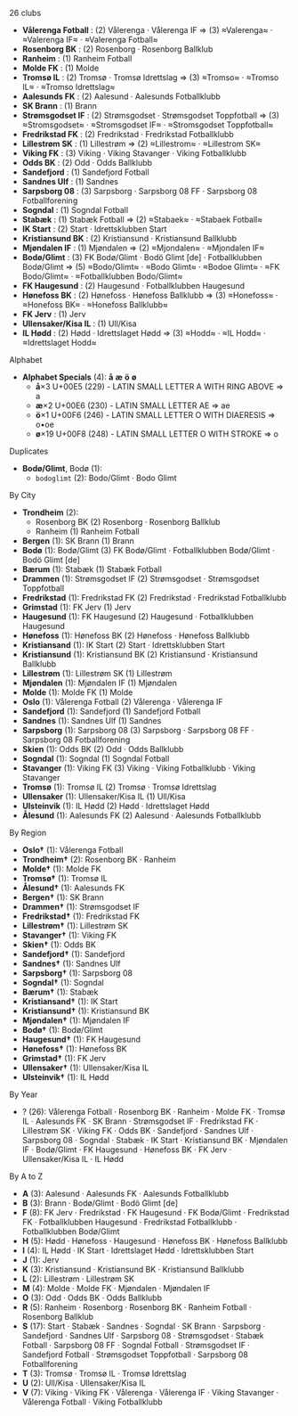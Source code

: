 26 clubs

- **Vålerenga Fotball** : (2) Vålerenga · Vålerenga IF ⇒ (3) ≈Valerenga≈ · ≈Valerenga IF≈ · ≈Valerenga Fotball≈
- **Rosenborg BK** : (2) Rosenborg · Rosenborg Ballklub
- **Ranheim** : (1) Ranheim Fotball
- **Molde FK** : (1) Molde
- **Tromsø IL** : (2) Tromsø · Tromsø Idrettslag ⇒ (3) ≈Tromso≈ · ≈Tromso IL≈ · ≈Tromso Idrettslag≈
- **Aalesunds FK** : (2) Aalesund · Aalesunds Fotballklubb
- **SK Brann** : (1) Brann
- **Strømsgodset IF** : (2) Strømsgodset · Strømsgodset Toppfotball ⇒ (3) ≈Stromsgodset≈ · ≈Stromsgodset IF≈ · ≈Stromsgodset Toppfotball≈
- **Fredrikstad FK** : (2) Fredrikstad · Fredrikstad Fotballklubb
- **Lillestrøm SK** : (1) Lillestrøm ⇒ (2) ≈Lillestrom≈ · ≈Lillestrom SK≈
- **Viking FK** : (3) Viking · Viking Stavanger · Viking Fotballklubb
- **Odds BK** : (2) Odd · Odds Ballklubb
- **Sandefjord** : (1) Sandefjord Fotball
- **Sandnes Ulf** : (1) Sandnes
- **Sarpsborg 08** : (3) Sarpsborg · Sarpsborg 08 FF · Sarpsborg 08 Fotballforening
- **Sogndal** : (1) Sogndal Fotball
- **Stabæk** : (1) Stabæk Fotball ⇒ (2) ≈Stabaek≈ · ≈Stabaek Fotball≈
- **IK Start** : (2) Start · Idrettsklubben Start
- **Kristiansund BK** : (2) Kristiansund · Kristiansund Ballklubb
- **Mjøndalen IF** : (1) Mjøndalen ⇒ (2) ≈Mjondalen≈ · ≈Mjondalen IF≈
- **Bodø/Glimt** : (3) FK Bodø/Glimt · Bodö Glimt [de] · Fotballklubben Bodø/Glimt ⇒ (5) ≈Bodo/Glimt≈ · ≈Bodo Glimt≈ · ≈Bodoe Glimt≈ · ≈FK Bodo/Glimt≈ · ≈Fotballklubben Bodo/Glimt≈
- **FK Haugesund** : (2) Haugesund · Fotballklubben Haugesund
- **Hønefoss BK** : (2) Hønefoss · Hønefoss Ballklubb ⇒ (3) ≈Honefoss≈ · ≈Honefoss BK≈ · ≈Honefoss Ballklubb≈
- **FK Jerv** : (1) Jerv
- **Ullensaker/Kisa IL** : (1) Ull/Kisa
- **IL Hødd** : (2) Hødd · Idrettslaget Hødd ⇒ (3) ≈Hodd≈ · ≈IL Hodd≈ · ≈Idrettslaget Hodd≈




Alphabet

- **Alphabet Specials** (4):  **å**  **æ**  **ö**  **ø** 
  - **å**×3 U+00E5 (229) - LATIN SMALL LETTER A WITH RING ABOVE ⇒ a
  - **æ**×2 U+00E6 (230) - LATIN SMALL LETTER AE ⇒ ae
  - **ö**×1 U+00F6 (246) - LATIN SMALL LETTER O WITH DIAERESIS ⇒ o•oe
  - **ø**×19 U+00F8 (248) - LATIN SMALL LETTER O WITH STROKE ⇒ o




Duplicates

- **Bodø/Glimt**, Bodø (1):
  - `bodoglimt` (2): Bodo/Glimt · Bodo Glimt




By City

- **Trondheim** (2): 
  - Rosenborg BK  (2) Rosenborg · Rosenborg Ballklub
  - Ranheim  (1) Ranheim Fotball
- **Bergen** (1): SK Brann  (1) Brann
- **Bodø** (1): Bodø/Glimt  (3) FK Bodø/Glimt · Fotballklubben Bodø/Glimt · Bodö Glimt [de]
- **Bærum** (1): Stabæk  (1) Stabæk Fotball
- **Drammen** (1): Strømsgodset IF  (2) Strømsgodset · Strømsgodset Toppfotball
- **Fredrikstad** (1): Fredrikstad FK  (2) Fredrikstad · Fredrikstad Fotballklubb
- **Grimstad** (1): FK Jerv  (1) Jerv
- **Haugesund** (1): FK Haugesund  (2) Haugesund · Fotballklubben Haugesund
- **Hønefoss** (1): Hønefoss BK  (2) Hønefoss · Hønefoss Ballklubb
- **Kristiansand** (1): IK Start  (2) Start · Idrettsklubben Start
- **Kristiansund** (1): Kristiansund BK  (2) Kristiansund · Kristiansund Ballklubb
- **Lillestrøm** (1): Lillestrøm SK  (1) Lillestrøm
- **Mjøndalen** (1): Mjøndalen IF  (1) Mjøndalen
- **Molde** (1): Molde FK  (1) Molde
- **Oslo** (1): Vålerenga Fotball  (2) Vålerenga · Vålerenga IF
- **Sandefjord** (1): Sandefjord  (1) Sandefjord Fotball
- **Sandnes** (1): Sandnes Ulf  (1) Sandnes
- **Sarpsborg** (1): Sarpsborg 08  (3) Sarpsborg · Sarpsborg 08 FF · Sarpsborg 08 Fotballforening
- **Skien** (1): Odds BK  (2) Odd · Odds Ballklubb
- **Sogndal** (1): Sogndal  (1) Sogndal Fotball
- **Stavanger** (1): Viking FK  (3) Viking · Viking Fotballklubb · Viking Stavanger
- **Tromsø** (1): Tromsø IL  (2) Tromsø · Tromsø Idrettslag
- **Ullensaker** (1): Ullensaker/Kisa IL  (1) Ull/Kisa
- **Ulsteinvik** (1): IL Hødd  (2) Hødd · Idrettslaget Hødd
- **Ålesund** (1): Aalesunds FK  (2) Aalesund · Aalesunds Fotballklubb




By Region

- **Oslo†** (1):   Vålerenga Fotball
- **Trondheim†** (2):   Rosenborg BK · Ranheim
- **Molde†** (1):   Molde FK
- **Tromsø†** (1):   Tromsø IL
- **Ålesund†** (1):   Aalesunds FK
- **Bergen†** (1):   SK Brann
- **Drammen†** (1):   Strømsgodset IF
- **Fredrikstad†** (1):   Fredrikstad FK
- **Lillestrøm†** (1):   Lillestrøm SK
- **Stavanger†** (1):   Viking FK
- **Skien†** (1):   Odds BK
- **Sandefjord†** (1):   Sandefjord
- **Sandnes†** (1):   Sandnes Ulf
- **Sarpsborg†** (1):   Sarpsborg 08
- **Sogndal†** (1):   Sogndal
- **Bærum†** (1):   Stabæk
- **Kristiansand†** (1):   IK Start
- **Kristiansund†** (1):   Kristiansund BK
- **Mjøndalen†** (1):   Mjøndalen IF
- **Bodø†** (1):   Bodø/Glimt
- **Haugesund†** (1):   FK Haugesund
- **Hønefoss†** (1):   Hønefoss BK
- **Grimstad†** (1):   FK Jerv
- **Ullensaker†** (1):   Ullensaker/Kisa IL
- **Ulsteinvik†** (1):   IL Hødd




By Year

- ? (26):   Vålerenga Fotball · Rosenborg BK · Ranheim · Molde FK · Tromsø IL · Aalesunds FK · SK Brann · Strømsgodset IF · Fredrikstad FK · Lillestrøm SK · Viking FK · Odds BK · Sandefjord · Sandnes Ulf · Sarpsborg 08 · Sogndal · Stabæk · IK Start · Kristiansund BK · Mjøndalen IF · Bodø/Glimt · FK Haugesund · Hønefoss BK · FK Jerv · Ullensaker/Kisa IL · IL Hødd






By A to Z

- **A** (3): Aalesund · Aalesunds FK · Aalesunds Fotballklubb
- **B** (3): Brann · Bodø/Glimt · Bodö Glimt [de]
- **F** (8): FK Jerv · Fredrikstad · FK Haugesund · FK Bodø/Glimt · Fredrikstad FK · Fotballklubben Haugesund · Fredrikstad Fotballklubb · Fotballklubben Bodø/Glimt
- **H** (5): Hødd · Hønefoss · Haugesund · Hønefoss BK · Hønefoss Ballklubb
- **I** (4): IL Hødd · IK Start · Idrettslaget Hødd · Idrettsklubben Start
- **J** (1): Jerv
- **K** (3): Kristiansund · Kristiansund BK · Kristiansund Ballklubb
- **L** (2): Lillestrøm · Lillestrøm SK
- **M** (4): Molde · Molde FK · Mjøndalen · Mjøndalen IF
- **O** (3): Odd · Odds BK · Odds Ballklubb
- **R** (5): Ranheim · Rosenborg · Rosenborg BK · Ranheim Fotball · Rosenborg Ballklub
- **S** (17): Start · Stabæk · Sandnes · Sogndal · SK Brann · Sarpsborg · Sandefjord · Sandnes Ulf · Sarpsborg 08 · Strømsgodset · Stabæk Fotball · Sarpsborg 08 FF · Sogndal Fotball · Strømsgodset IF · Sandefjord Fotball · Strømsgodset Toppfotball · Sarpsborg 08 Fotballforening
- **T** (3): Tromsø · Tromsø IL · Tromsø Idrettslag
- **U** (2): Ull/Kisa · Ullensaker/Kisa IL
- **V** (7): Viking · Viking FK · Vålerenga · Vålerenga IF · Viking Stavanger · Vålerenga Fotball · Viking Fotballklubb




